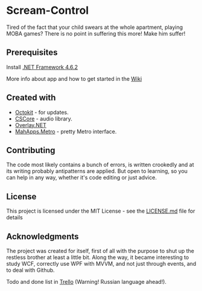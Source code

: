 # Scream-Control
Tired of the fact that your child swears at the whole apartment, playing MOBA games? There is no point in suffering this more! Make him suffer!

## Prerequisites

Install [.NET Framework 4.6.2](https://www.microsoft.com/ru-ru/download/details.aspx?id=53344)

More info about app and how to get started in the [Wiki](https://github.com/YSXrus/Scream-Control/wiki)

## Created with

* [Octokit](https://github.com/octokit/octokit.net) - for updates.
* [CSCore](https://github.com/filoe/cscore) - audio library.
* [Overlay.NET](https://github.com/lolp1/Overlay.NET)
* [MahApps.Metro](http://mahapps.com/) - pretty Metro interface.

## Contributing

The code most likely contains a bunch of errors, is written crookedly and at its writing probably antipatterns are applied. But open to learning, so you can help in any way, whether it's code editing or just advice.

## License

This project is licensed under the MIT License - see the [LICENSE.md](https://github.com/YSXrus/Scream-Control/blob/master/LICENSE) file for details

## Acknowledgments

The project was created for itself, first of all with the purpose to shut up the restless brother at least a little bit. Along the way, it became interesting to study WCF, correctly use WPF with MVVM, and not just through events, and to deal with Github.

Todo and done list in [Trello](https://trello.com/b/aHKh01Z7) (Warning! Russian language ahead!).
